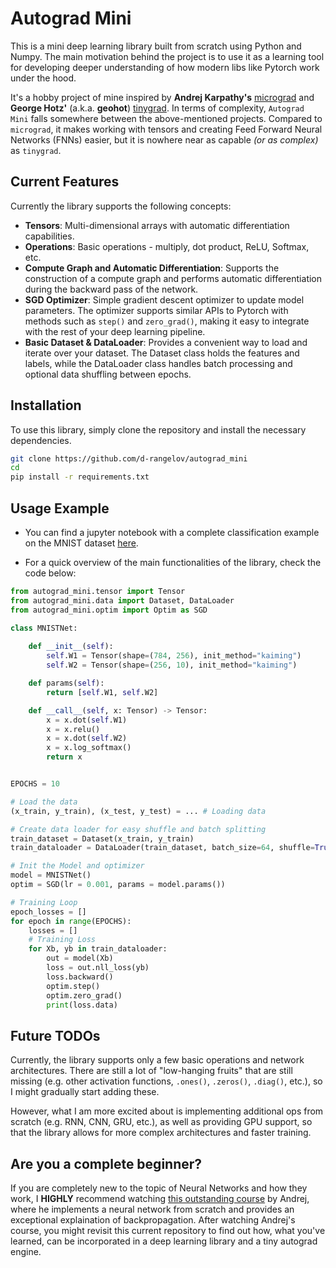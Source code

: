 # Autograd Mini 

This is a mini deep learning library built from scratch using Python and Numpy. The main motivation behind the project is to use it as a learning tool for developing deeper understanding of how modern libs like Pytorch work under the hood.

It's a hobby project of mine inspired by **Andrej Karpathy's** [micrograd](https://github.com/karpathy/micrograd) and **George Hotz'** (a.k.a. **geohot**) [tinygrad](https://github.com/tinygrad/tinygrad). In terms of complexity, `Autograd Mini` falls somewhere between the above-mentioned projects. Compared to `micrograd`, it makes working with tensors and creating Feed Forward Neural Networks (FNNs) easier, but it is nowhere near as capable *(or as complex)* as `tinygrad`. 

## Current Features

Currently the library supports the following concepts:

- **Tensors**: Multi-dimensional arrays with automatic differentiation capabilities.
- **Operations**: Basic operations - multiply, dot product, ReLU, Softmax, etc.
- **Compute Graph and Automatic Differentiation**: Supports the construction of a compute graph and performs automatic differentiation during the backward pass of the network.
- **SGD Optimizer**:  Simple gradient descent optimizer to update model parameters. The optimizer supports similar APIs to Pytorch with methods such as `step()` and `zero_grad()`, making it easy to integrate with the rest of your deep learning pipeline.
- **Basic Dataset & DataLoader**: Provides a convenient way to load and iterate over your dataset. The Dataset class holds the features and labels, while the DataLoader class handles batch processing and optional data shuffling between epochs.

## Installation

To use this library, simply clone the repository and install the necessary dependencies.

```bash
git clone https://github.com/d-rangelov/autograd_mini  
cd  
pip install -r requirements.txt
```

## Usage Example
- You can find a jupyter notebook with a complete classification example on the MNIST dataset [here](https://github.com/d-rangelov/autograd_mini/blob/master/MNIST%20Example.ipynb).

- For a quick overview of the main functionalities of the library, check the code below:

```python
from autograd_mini.tensor import Tensor
from autograd_mini.data import Dataset, DataLoader
from autograd_mini.optim import Optim as SGD

class MNISTNet:
    
    def __init__(self):
        self.W1 = Tensor(shape=(784, 256), init_method="kaiming")
        self.W2 = Tensor(shape=(256, 10), init_method="kaiming")

    def params(self):
        return [self.W1, self.W2]

    def __call__(self, x: Tensor) -> Tensor:
        x = x.dot(self.W1)
        x = x.relu()
        x = x.dot(self.W2)
        x = x.log_softmax()
        return x


EPOCHS = 10

# Load the data
(x_train, y_train), (x_test, y_test) = ... # Loading data

# Create data loader for easy shuffle and batch splitting
train_dataset = Dataset(x_train, y_train)
train_dataloader = DataLoader(train_dataset, batch_size=64, shuffle=True)

# Init the Model and optimizer
model = MNISTNet()
optim = SGD(lr = 0.001, params = model.params())

# Training Loop
epoch_losses = []
for epoch in range(EPOCHS):
    losses = []
    # Training Loss
    for Xb, yb in train_dataloader:
        out = model(Xb)
        loss = out.nll_loss(yb)
        loss.backward()
        optim.step()
        optim.zero_grad()
        print(loss.data)

```

## Future TODOs
Currently, the library supports only a few basic operations and network architectures. There are still a lot of "low-hanging fruits" that are still missing (e.g. other activation functions, `.ones()`, `.zeros()`, `.diag()`, etc.), so I might gradually start adding these.

However, what I am more excited about is implementing additional ops from scratch (e.g. RNN, CNN, GRU, etc.), as well as providing GPU support, so that the library allows for more complex architectures and faster training. 

## Are you a complete beginner?
If you are completely new to the topic of Neural Networks and how they work, I **HIGHLY** recommend watching [this outstanding course](https://www.youtube.com/watch?v=VMj-3S1tku0) by Andrej, where he implements a neural network from scratch and provides an exceptional explaination of backpropagation. After watching Andrej's course, you might revisit this current repository to find out how, what you've learned, can be incorporated in a deep learning library and a tiny autograd engine.
